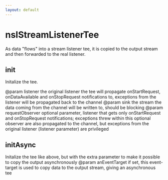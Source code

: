 ```yaml
---
layout: default
---
```


# nsIStreamListenerTee #

As data "flows" into a stream listener tee, it is copied to the output stream
and then forwarded to the real listener.


## init ##
 
Initalize the tee.

@param listener
   the original listener the tee will propagate onStartRequest,
   onDataAvailable and onStopRequest notifications to, exceptions from 
   the listener will be propagated back to the channel
@param sink
   the stream the data coming from the channel will be written to,
   should be blocking
@param requestObserver
   optional parameter, listener that gets only onStartRequest and
   onStopRequest notifications; exceptions threw within this optional
   observer are also propagated to the channel, but exceptions from
   the original listener (listener parameter) are privileged 


## initAsync ##
 
Initalize the tee like above, but with the extra parameter to make it
possible to copy the output asynchronously
@param anEventTarget
   if set, this event-target is used to copy data to the output stream,
   giving an asynchronous tee

